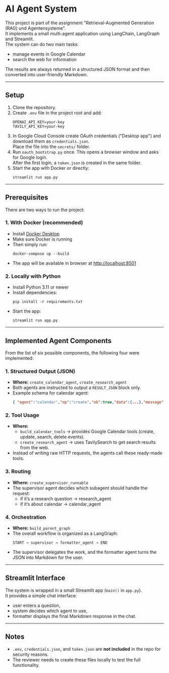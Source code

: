 # AI Agent System

This project is part of the assignment "Retrieval-Augmented Generation (RAG) und Agentensysteme".  
It implements a small multi-agent application using LangChain, LangGraph and Streamlit.  
The system can do two main tasks:
- manage events in Google Calendar
- search the web for information

The results are always returned in a structured JSON format and then converted into user-friendly Markdown.

---

## Setup

1. Clone the repository.
2. Create `.env` file in the project root and add:
   ```
   OPENAI_API_KEY=your-key
   TAVILY_API_KEY=your-key
   ```
3. In Google Cloud Console create OAuth credentials ("Desktop app") and download them as `credentials.json`.  
   Place the file into the `secrets/` folder.
4. Run `oauth_bootstrap.py` once. This opens a browser window and asks for Google login.  
   After the first login, a `token.json` is created in the same folder.
5. Start the app with Docker or directly:
   ```
   streamlit run app.py
   ```

---

## Prerequisites

There are two ways to run the project:

### 1. With Docker (recommended)
- Install [Docker Desktop](https://www.docker.com/products/docker-desktop)  
- Make sure Docker is running  
- Then simply run:
  ```
  docker-compose up --build
  ```
- The app will be available in browser at [http://localhost:8501](http://localhost:8501)

### 2. Locally with Python
- Install Python 3.11 or newer  
- Install dependencies:
  ```
  pip install -r requirements.txt
  ```
- Start the app:
  ```
  streamlit run app.py
  ```

---

## Implemented Agent Components

From the list of six possible components, the following four were implemented:

### 1. Structured Output (JSON)
- **Where:** `create_calendar_agent`, `create_research_agent`
- Both agents are instructed to output a `RESULT_JSON` block only.  
- Example schema for calendar agent:
  ```json
  { "agent":"calendar","op":"create","ok":true,"data":{...},"message":"...", "timezone":"Europe/Berlin" }
  ```


### 2. Tool Usage
- **Where:**  
  - `build_calendar_tools` → provides Google Calendar tools (create, update, search, delete events).  
  - `create_research_agent` → uses TavilySearch to get search results from the web.
- Instead of writing raw HTTP requests, the agents call these ready-made tools.

### 3. Routing
- **Where:** `create_supervisor_runnable`
- The supervisor agent decides which subagent should handle the request:
  - if it’s a research question → research_agent  
  - if it’s about calendar → calendar_agent  

### 4. Orchestration
- **Where:** `build_parent_graph`
- The overall workflow is organized as a LangGraph:
  ```
  START → supervisor → formatter_agent → END
  ```
- The supervisor delegates the work, and the formatter agent turns the JSON into Markdown for the user.

---

## Streamlit Interface

The system is wrapped in a small Streamlit app (`main()` in `app.py`).  
It provides a simple chat interface:
- user enters a question,
- system decides which agent to use,
- formatter displays the final Markdown response in the chat.

---

## Notes

- `.env`, `credentials.json`, and `token.json` are **not included** in the repo for security reasons.  
- The reviewer needs to create these files locally to test the full functionality.
